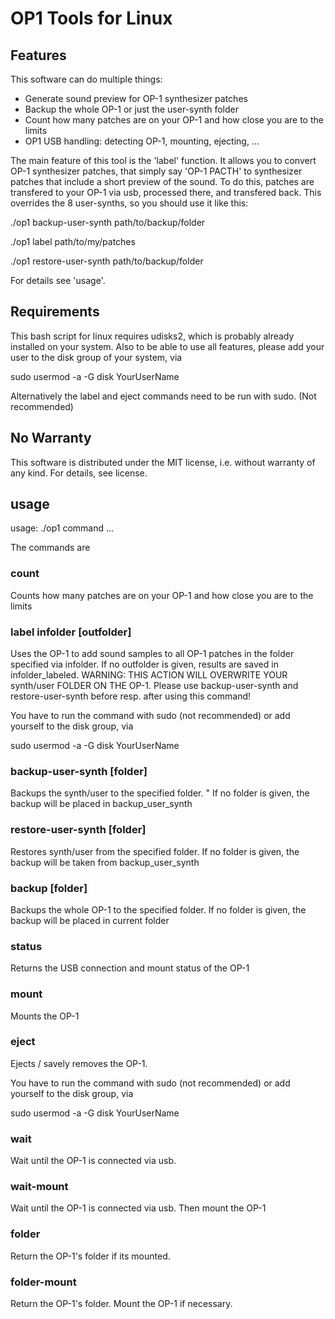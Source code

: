 # OP1 Tools for Linux

## Features
This software can do multiple things:
- Generate sound preview for OP-1 synthesizer patches 
- Backup the whole OP-1 or just the user-synth folder
- Count how many patches are on your OP-1 and how close you are to the limits
- OP1 USB handling: detecting OP-1, mounting, ejecting, ...

The main feature of this tool is the 'label' function. It allows you to convert OP-1 synthesizer patches, that simply say 'OP-1 PACTH' to synthesizer patches that include a short preview of the sound. To do this, patches are transfered to your OP-1 via usb, processed there, and transfered back. This overrides the 8 user-synths, so you should use it like this:

./op1 backup-user-synth path/to/backup/folder

./op1 label path/to/my/patches

./op1 restore-user-synth path/to/backup/folder

For details see 'usage'.

## Requirements
This bash script for linux requires udisks2, which is probably already installed on your system.
Also to be able to use all features, please add your user to the disk group of your system, via

sudo usermod -a -G disk YourUserName

Alternatively the label and eject commands need to be run with sudo. (Not recommended)

## No Warranty
This software is distributed under the MIT license, i.e. without warranty of any kind. For details, see license.

## usage
usage: ./op1 command ...

The commands are

### count
Counts how many patches are on your OP-1 and how close you are to the limits

### label infolder [outfolder]
Uses the OP-1 to add sound samples to all OP-1 patches in the folder specified via infolder. If no outfolder is given, results are saved in infolder_labeled. WARNING: THIS ACTION WILL OVERWRITE YOUR synth/user FOLDER ON THE OP-1. Please use backup-user-synth and restore-user-synth before resp. after using this command!

You have to run the command with sudo (not recommended) or add yourself to the disk group, via

sudo usermod -a -G disk YourUserName

### backup-user-synth [folder]
Backups the synth/user to the specified folder. "
If no folder is given, the backup will be placed in backup_user_synth

### restore-user-synth [folder]
Restores synth/user from the specified folder. If no folder is given, the backup will be taken from backup_user_synth

### backup [folder]
Backups the whole OP-1 to the specified folder. If no folder is given, the backup will be placed in current folder

### status
Returns the USB connection and mount status of the OP-1

### mount
Mounts the OP-1

### eject
Ejects / savely removes the OP-1.

You have to run the command with sudo (not recommended) or add yourself to the disk group, via

sudo usermod -a -G disk YourUserName

### wait
Wait until the OP-1 is connected via usb.

### wait-mount
Wait until the OP-1 is connected via usb. Then mount the OP-1

### folder
Return the OP-1's folder if its mounted.

### folder-mount
Return the OP-1's folder. Mount the OP-1 if necessary.
